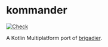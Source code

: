 # kommander

[![Check](https://github.com/intsuc/kommander/actions/workflows/check.yml/badge.svg)](https://github.com/intsuc/kommander/actions/workflows/check.yml)

A Kotlin Multiplatform port of [brigadier](https://github.com/Mojang/brigadier).
